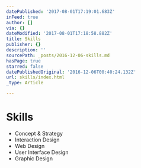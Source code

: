 ```yaml
---
datePublished: '2017-08-01T17:19:01.683Z'
inFeed: true
author: []
via: {}
dateModified: '2017-08-01T17:18:58.882Z'
title: Skills
publisher: {}
description: ''
sourcePath: _posts/2016-12-06-skills.md
hasPage: true
starred: false
datePublishedOriginal: '2016-12-06T00:40:24.132Z'
url: skills/index.html
_type: Article

---
```

# Skills

* Concept & Strategy
* Interaction Design
* Web Design
* User Interface Design
* Graphic Design